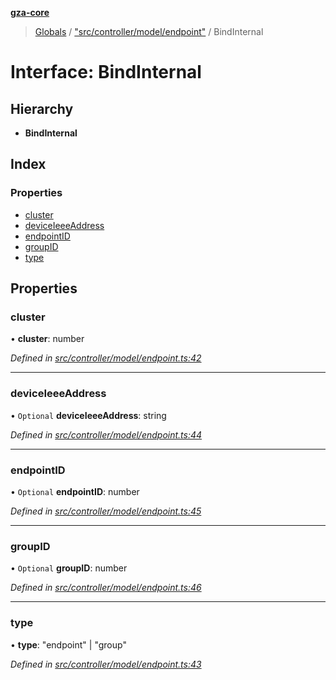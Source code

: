 **[gza-core](../README.md)**

> [Globals](../README.md) / ["src/controller/model/endpoint"](../modules/_src_controller_model_endpoint_.md) / BindInternal

# Interface: BindInternal

## Hierarchy

* **BindInternal**

## Index

### Properties

* [cluster](_src_controller_model_endpoint_.bindinternal.md#cluster)
* [deviceIeeeAddress](_src_controller_model_endpoint_.bindinternal.md#deviceieeeaddress)
* [endpointID](_src_controller_model_endpoint_.bindinternal.md#endpointid)
* [groupID](_src_controller_model_endpoint_.bindinternal.md#groupid)
* [type](_src_controller_model_endpoint_.bindinternal.md#type)

## Properties

### cluster

•  **cluster**: number

*Defined in [src/controller/model/endpoint.ts:42](https://github.com/GrandeurSmart/gza-core/blob/master/src/src/controller/model/endpoint.ts#L42)*

___

### deviceIeeeAddress

• `Optional` **deviceIeeeAddress**: string

*Defined in [src/controller/model/endpoint.ts:44](https://github.com/GrandeurSmart/gza-core/blob/master/src/src/controller/model/endpoint.ts#L44)*

___

### endpointID

• `Optional` **endpointID**: number

*Defined in [src/controller/model/endpoint.ts:45](https://github.com/GrandeurSmart/gza-core/blob/master/src/src/controller/model/endpoint.ts#L45)*

___

### groupID

• `Optional` **groupID**: number

*Defined in [src/controller/model/endpoint.ts:46](https://github.com/GrandeurSmart/gza-core/blob/master/src/src/controller/model/endpoint.ts#L46)*

___

### type

•  **type**: \"endpoint\" \| \"group\"

*Defined in [src/controller/model/endpoint.ts:43](https://github.com/GrandeurSmart/gza-core/blob/master/src/src/controller/model/endpoint.ts#L43)*
